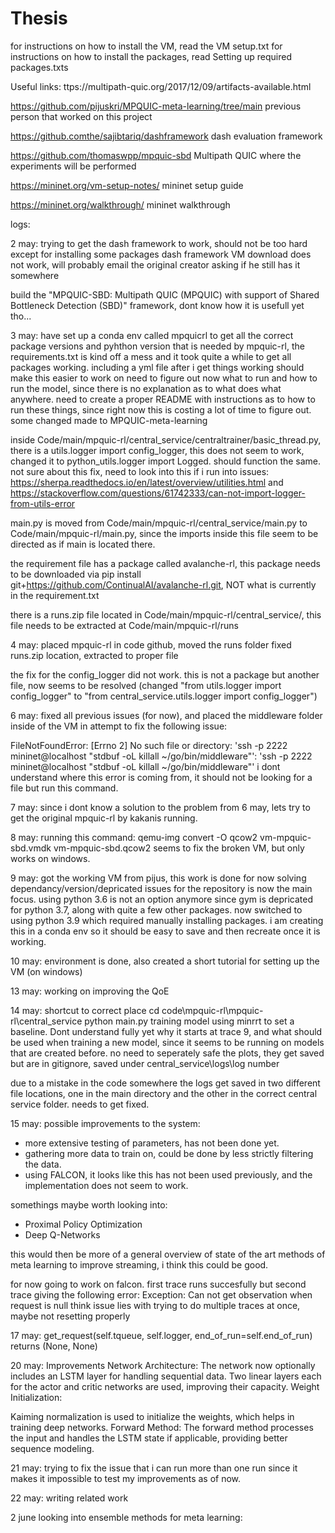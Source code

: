 # Thesis
for instructions on how to install the VM, read the VM setup.txt
for instructions on how to install the packages, read Setting up required packages.txts


Useful links:
ttps://multipath-quic.org/2017/12/09/artifacts-available.html 

https://github.com/pijuskri/MPQUIC-meta-learning/tree/main
previous person that worked on this project


https://github.comthe/sajibtariq/dashframework
dash evaluation framework

https://github.com/thomaswpp/mpquic-sbd
Multipath QUIC where the experiments will be performed


https://mininet.org/vm-setup-notes/
mininet setup guide

https://mininet.org/walkthrough/
mininet walkthrough





logs:

2 may:
trying to get the dash framework to work, should not be too hard except for installing some packages
dash framework VM download does not work, will probably email the original creator asking if he still has it somewhere

build the "MPQUIC-SBD: Multipath QUIC (MPQUIC) with support of Shared Bottleneck Detection (SBD)" framework, dont know how it is usefull yet tho...


3 may:
have set up a conda env called mpquicrl to get all the correct package versions and pyhthon version that is needed by mpquic-rl, the requirements.txt is kind off a mess and it took quite a while to get all packages working.
including a yml file after i get things working should make this easier to work on
need to figure out now what to run and how to run the model, since there is no explanation as to what does what anywhere. need to create a proper README with instructions as to how to run these things, since right now this is costing a lot of time to figure out.
some changed made to MPQUIC-meta-learning

inside Code/main/mpquic-rl/central_service/centraltrainer/basic_thread.py, there is a utils.logger import config_logger, this does not seem to work, changed it to python_utils.logger import Logged. should function the same.
not sure about this fix, need to look into this if i run into issues: https://sherpa.readthedocs.io/en/latest/overview/utilities.html and https://stackoverflow.com/questions/61742333/can-not-import-logger-from-utils-error

main.py is moved from Code/main/mpquic-rl/central_service/main.py to Code/main/mpquic-rl/main.py, since the imports inside this file seem to be directed as if main is located there.

the requirement file has a package called avalanche-rl, this package needs to be downloaded via pip install git+https://github.com/ContinualAI/avalanche-rl.git, NOT what is currently in the requirement.txt

there is a runs.zip file located in Code/main/mpquic-rl/central_service/, this file needs to be extracted at Code/main/mpquic-rl/runs


4 may:
placed mpquic-rl in code github, moved the runs folder
fixed runs.zip location, extracted to proper file

the fix for the config_logger did not work. this is not a package but another file, now seems to be resolved (changed "from utils.logger import config_logger" to "from central_service.utils.logger import config_logger")

6 may:
fixed all previous issues (for now), and placed the middleware folder inside of the VM in attempt to fix the following issue:

FileNotFoundError: [Errno 2] No such file or directory: 'ssh -p 2222 mininet@localhost "stdbuf -oL killall ~/go/bin/middleware"': 'ssh -p 2222 mininet@localhost "stdbuf -oL killall ~/go/bin/middleware"'
i dont understand where this error is coming from, it should not be looking for  a file but run this command.


7 may:
since i dont know a solution to the problem from 6 may, lets try to get the original mpquic-rl by kakanis running.

8 may:
running this command: qemu-img convert -O qcow2 vm-mpquic-sbd.vmdk vm-mpquic-sbd.qcow2
seems to fix the broken VM, but only works on windows.

9 may:
got the working VM from pijus, this work is done for now
solving dependancy/version/depricated issues for the repository is now the main focus.
using python 3.6 is not an option anymore since gym is depricated for python 3.7, along with quite a few other packages.
now switched to using python 3.9 which required manually installing packages. i am creating this in a conda env so it should be easy to save and then recreate once it is working.

10 may:
environment is done, also created a short tutorial for setting up the VM (on windows)


13 may:
working on improving the QoE

14 may:
shortcut to correct place 
cd  code\mpquic-rl\mpquic-rl\central_service
python main.py
training model using minrrt to set a baseline. Dont understand fully yet why it starts at trace 9, and what should be used when training a new model, since it seems to be running on models that are created before.
no need to seperately safe the plots, they get saved but are in gitignore, saved under central_service\logs\log number

due to a mistake in the code somewhere the logs get saved in two different file locations, one in the main directory and the other in the correct central service folder. needs to get fixed.

15 may:
possible improvements to the system:
- more extensive testing of parameters, has not been done yet.
- gathering more data to train on, could be done by less strictly filtering the data.
- using FALCON, it looks like this has not been used previously, and the implementation does not seem to work.

somethings maybe worth looking into:
- Proximal Policy Optimization
- Deep Q-Networks    

this would then be more of a general overview of state of the art methods of meta learning to improve streaming, i think this could be good.

for now going to work on falcon.
first trace runs succesfully but second trace giving the following error:
Exception: Can not get observation when request is null
think issue lies with trying to do multiple traces at once, maybe not resetting properly

17 may:
get_request(self.tqueue, self.logger, end_of_run=self.end_of_run) returns (None, None)

20 may:
 Improvements
Network Architecture:
The network now optionally includes an LSTM layer for handling sequential data.
Two linear layers each for the actor and critic networks are used, improving their capacity.
Weight Initialization:

Kaiming normalization is used to initialize the weights, which helps in training deep networks.
Forward Method:
The forward method processes the input and handles the LSTM state if applicable, providing better sequence modeling.

21 may:
trying to fix the issue that i can run more than one run since it makes it impossible to test my improvements as of now.

22 may:
writing related work

2 june
looking into ensemble methods for meta learning:


